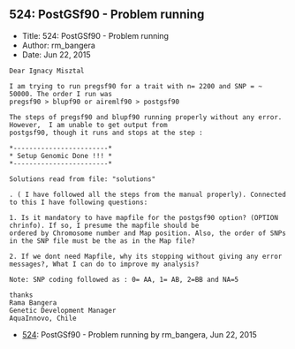 ## 524: PostGSf90 - Problem running

- Title: 524: PostGSf90 - Problem running
- Author: rm_bangera
- Date: Jun 22, 2015

```
Dear Ignacy Misztal

I am trying to run pregsf90 for a trait with n= 2200 and SNP = ~ 50000. The order I run was
pregsf90 > blupf90 or airemlf90 > postgsf90

The steps of pregsf90 and blupf90 running properly without any error. However,	I am unable to get output from
postgsf90, though it runs and stops at the step : 

*------------------------*
* Setup Genomic Done !!! *
*------------------------*

Solutions read from file: "solutions"

. ( I have followed all the steps from the manual properly). Connected to this I have following questions:

1. Is it mandatory to have mapfile for the postgsf90 option? (OPTION chrinfo). If so, I presume the mapfile should be
ordered by Chromosome number and Map position. Also, the order of SNPs in the SNP file must be the as in the Map file?

2. If we dont need Mapfile, why its stopping without giving any error messages?, What I can do to improve my analysis?

Note: SNP coding followed as : 0= AA, 1= AB, 2=BB and NA=5

thanks
Rama Bangera
Genetic Development Manager
AquaInnovo, Chile 
```

- [524](0524.md): PostGSf90 - Problem running by rm_bangera, Jun 22, 2015
